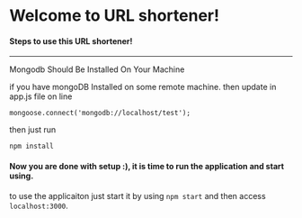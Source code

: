 Welcome to URL shortener!
===================

####  Steps to use this URL shortener!

----------

Mongodb Should Be Installed On  Your Machine

if you have mongoDB Installed on some remote machine. then update in app.js file on line

`mongoose.connect('mongodb://localhost/test');`

then just run

`npm install`

#### Now you are done with setup :), it is time to run the application and start using.

to use the applicaiton just start it by using `npm start` and then access `localhost:3000`.
